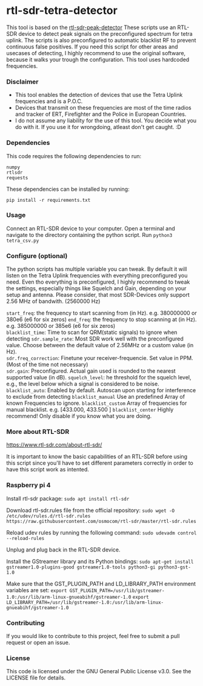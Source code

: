 # rtl-sdr-tetra-detector

This tool is based on the [rtl-sdr-peak-detector](https://github.com/nootedandrooted/rtl-sdr-close-call-monitor/)
These scripts use an RTL-SDR device to detect peak signals on the preconfigured spectrum for tetra uplink.
The scripts is also preconfigured to automatic blacklist RF to prevent continuous false positives. 
If you need this script for other areas and usecases of detecting, I highly recommend to use the original software, because it walks your trough the configuration. This tool uses hardcoded frequencies. 


### Disclaimer
- This tool enables the detection of devices that use the Tetra Uplink frequencies and is a P.O.C.
- Devices that transmit on these frequencies are most of the time radios and tracker of ERT, Firefighter and the Police in European Countries.
- I do not assume any liability for the use of this tool. You decide what you do with it. If you use it for wrongdoing, atleast don't get caught. :D




### Dependencies

This code requires the following dependencies to run:

    numpy
    rtlsdr
    requests

These dependencies can be installed by running:

`pip install -r requirements.txt`

### Usage
Connect an RTL-SDR device to your computer.
    Open a terminal and navigate to the directory containing the python script.
    Run `python3 tetra_csv.py`

### Configure (optional)

   The python scripts has multiple variable you can tweak. By default it will listen on the Tetra Uplink frequencies with everything preconfigured you need.
   Even tho everything is preconfigured, I highly recommend to tweak the settings, especially things like Squelch and Gain, depending on your setup and antenna.
   Please consider, that most SDR-Devices only support 2.56 MHz of bandwith. (2560000 Hz)

   `start_freq`: the frequency to start scanning from (in Hz). e.g. 380000000 or 380e6 (e6 for six zeros)
   `end_freq`: the frequency to stop scanning at (in Hz). e.g. 385000000 or 385e6 (e6 for six zeros)   
   `blacklist_time`: Time to scan for QRM(static signals) to ignore when detecting
   `sdr.sample_rate`: Most SDR work well with the preconfigured value. Choose between the default value of 2.56MHz or a custom value (in Hz).        
   `sdr.freq_correction`: Finetune your receiver-frequencie. Set value in PPM. (Most of the time not necessary)       
   `sdr.gain`: Preconfigured. Actual gain used is rounded to the nearest supported value (in dB).
   `squelch_level`: he threshold for the squelch level, e.g., the level below which a signal is considered to be noise.   
   `blacklist_auto`: Enabled by default. Autoscan upon starting for interference to exclude from detecting
   `blacklist_manual` Use an predefined Array of known Frequencies to ignore.
   `blacklist_custom` Array of frequencies for manual blacklist. e.g. [433.000, 433.500 ]
   `blacklist_center` Highly recommend! Only disable if you know what you are doing.

        
### More about RTL-SDR

https://www.rtl-sdr.com/about-rtl-sdr/

It is important to know the basic capabilities of an RTL-SDR before using this script since you'll have to set different parameters correctly in order to have this script work as intented. 

### Raspberry pi 4

Install rtl-sdr package:
`sudo apt install rtl-sdr`

Download rtl-sdr.rules file from the official repository:
`sudo wget -O /etc/udev/rules.d/rtl-sdr.rules https://raw.githubusercontent.com/osmocom/rtl-sdr/master/rtl-sdr.rules`

Reload udev rules by running the following command:
`sudo udevadm control --reload-rules`

Unplug and plug back in the RTL-SDR device.

Install the GStreamer library and its Python bindings:
`sudo apt-get install gstreamer1.0-plugins-good gstreamer1.0-tools python3-gi python3-gst-1.0`

Make sure that the GST_PLUGIN_PATH and LD_LIBRARY_PATH environment variables are set:
`export GST_PLUGIN_PATH=/usr/lib/gstreamer-1.0:/usr/lib/arm-linux-gnueabihf/gstreamer-1.0`
`export LD_LIBRARY_PATH=/usr/lib/gstreamer-1.0:/usr/lib/arm-linux-gnueabihf/gstreamer-1.0`

### Contributing

If you would like to contribute to this project, feel free to submit a pull request or open an issue.

### License

This code is licensed under the GNU General Public License v3.0. See the LICENSE file for details.
